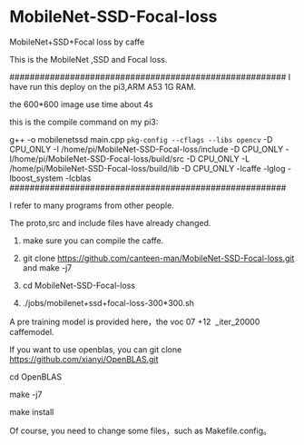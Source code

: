 # MobileNet-SSD-Focal-loss
MobileNet+SSD+Focal loss by caffe


This is the MobileNet ,SSD and Focal loss.

#######################################################
I have run this deploy on the pi3,ARM A53 1G RAM.

the 600*600 image use time about 4s

this is the compile command on my pi3:

g++ -o mobilenetssd main.cpp ``pkg-config --cflags --libs opencv``  -D CPU_ONLY -I /home/pi/MobileNet-SSD-Focal-loss/include  -D CPU_ONLY -I/home/pi/MobileNet-SSD-Focal-loss/build/src -D CPU_ONLY  -L /home/pi/MobileNet-SSD-Focal-loss/build/lib -D CPU_ONLY -lcaffe -lglog  -lboost_system -lcblas 
#######################################################

I refer to many programs from other people.


The proto,src and include files have already changed.

1. make sure you can compile the caffe.

2. git clone https://github.com/canteen-man/MobileNet-SSD-Focal-loss.git and make -j7

3. cd MobileNet-SSD-Focal-loss

4. ./jobs/mobilenet+ssd+focal-loss-300*300.sh

A pre training model is provided here，the voc 07 +12  _iter_20000 caffemodel.

If you want to use openblas, you can git clone https://github.com/xianyi/OpenBLAS.git

cd OpenBLAS

make -j7

make install

Of course, you need to change some files，such as Makefile.config。





